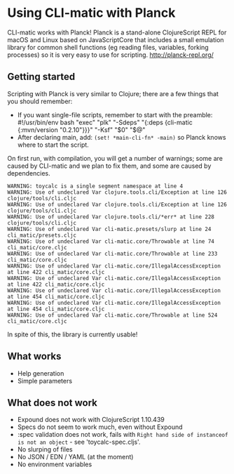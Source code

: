 # Using CLI-matic with Planck

CLI-matic works with Planck! Planck is a stand-alone ClojureScript REPL for macOS and Linux based on JavaScriptCore that includes a small emulation library for common shell functions (eg reading files, variables, forking processes) so it is very easy to use for scripting. http://planck-repl.org/

## Getting started

Scripting with Planck is very similar to Clojure; there are a few things that you should remember:

* If you want single-file scripts, remember to start with the preamble: 
		#!/usr/bin/env bash
		"exec" "plk" "-Sdeps" "{:deps {cli-matic {:mvn/version \"0.2.10\"}}}" "-Ksf" "$0" "$@"
* After declaring main, add: `(set! *main-cli-fn* -main)` so Planck knows where to start the script.

On first run, with compilation, you will get a number of warnings; some are caused by CLI-matic and
we plan to fix them, and some  are caused by dependencies.

	WARNING: toycalc is a single segment namespace at line 4
	WARNING: Use of undeclared Var clojure.tools.cli/Exception at line 126 clojure/tools/cli.cljc
	WARNING: Use of undeclared Var clojure.tools.cli/Exception at line 126 clojure/tools/cli.cljc
	WARNING: Use of undeclared Var clojure.tools.cli/*err* at line 228 clojure/tools/cli.cljc
	WARNING: Use of undeclared Var cli-matic.presets/slurp at line 24 cli_matic/presets.cljc
	WARNING: Use of undeclared Var cli-matic.core/Throwable at line 74 cli_matic/core.cljc
	WARNING: Use of undeclared Var cli-matic.core/Throwable at line 233 cli_matic/core.cljc
	WARNING: Use of undeclared Var cli-matic.core/IllegalAccessException at line 422 cli_matic/core.cljc
	WARNING: Use of undeclared Var cli-matic.core/IllegalAccessException at line 422 cli_matic/core.cljc
	WARNING: Use of undeclared Var cli-matic.core/IllegalAccessException at line 454 cli_matic/core.cljc
	WARNING: Use of undeclared Var cli-matic.core/IllegalAccessException at line 454 cli_matic/core.cljc
	WARNING: Use of undeclared Var cli-matic.core/Throwable at line 524 cli_matic/core.cljc

In spite of this, the library is currently usable!

## What works

* Help generation
* Simple parameters


## What does not work

* Expound does not work with ClojureScript 1.10.439
* Specs do not seem to work much, even without Expound
* :spec validation does not work, fails with `Right hand side of instanceof is not an object` - see 'toycalc-spec.cljs'.
* No slurping of files
* No JSON / EDN / YAML (at the moment)
* No environment variables




